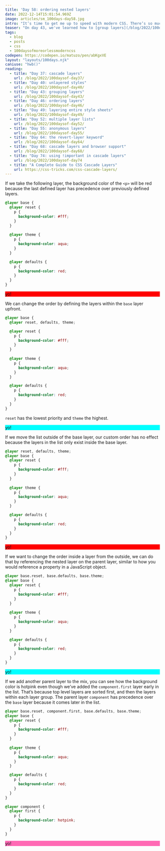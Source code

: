 ```yaml
---
title: 'Day 58: ordering nested layers'
date: 2022-12-14T15:01:54.969Z
image: articles/sm_100days-day58.jpg
intro: "It’s time to get me up to speed with modern CSS. There’s so much new in CSS that I know too little about. To change that I’ve started [#100DaysOfMoreOrLessModernCSS](/blog/2022/100-days-of-more-or-less-modern-css/). Why more or less modern CSS? Because some topics will be about cutting-edge features, while other stuff has been around for quite a while already, but I just have little to no experience with it."
teaser: "On day 43, we've learned how to [group layers](/blog/2022/100daysof-day43/) and on day 46, how to [order them](/blog/2022/100daysof-day43/). In this post, we’ll look into ordering grouped layers."
tags:
  - blog
  - posts
  - css
  - 100daysofmoreorlessmoderncss
codepen: https://codepen.io/matuzo/pen/abKgxVE
layout: "layouts/100days.njk"
caniuse: "hwb()"
reading:
  - title: "Day 37: cascade layers"
    url: /blog/2022/100daysof-day37/
  - title: "Day 40: unlayered styles"
    url: /blog/2022/100daysof-day40/
  - title: "Day 43: grouping layers"
    url: /blog/2022/100daysof-day43/
  - title: "Day 46: ordering layers"
    url: /blog/2022/100daysof-day46/
  - title: "Day 49: layering entire style sheets"
    url: /blog/2022/100daysof-day49/
  - title: "Day 52: multiple layer lists"
    url: /blog/2022/100daysof-day52/
  - title: "Day 55: anonymous layers"
    url: /blog/2022/100daysof-day55/
  - title: "Day 64: the revert-layer keyword"
    url: /blog/2022/100daysof-day64/
  - title: "Day 68: cascade layers and browser support"
    url: /blog/2022/100daysof-day68/
  - title: "Day 74: using !important in cascade layers"
    url: /blog/2022/100daysof-day74
  - title: "A Complete Guide to CSS Cascade Layers"
    url: https://css-tricks.com/css-cascade-layers/
---
```




If we take the following layer, the background color of the `<p>` will be red because the last defined layer has precedence over previously defined layers.

```css
@layer base {
  @layer reset {
    p {
      background-color: #fff;
    }
  }
  
  @layer theme {
    p {
      background-color: aqua;
    }
  }

  @layer defaults {
    p {
      background-color: red;
    }
  }
}
```
<style>
@layer base {
  @layer reset {
    .sample1 p {
      background-color: #fff;
    }
  }
  
  @layer theme {
    .sample1 p {
      background-color: aqua;
    }
  }

  @layer defaults {
    .sample1 p {
      background-color: red;
    }
  }
}

@layer base1 {
  @layer reset, defaults, theme;

  @layer reset {
    .sample2 p {
      background-color: #fff;
    }
  }
  
  @layer theme {
    .sample2 p {
      background-color: aqua;
    }
  }

  @layer defaults {
    .sample2 p {
      background-color: red;
    }
  }
}

@layer reset3, defaults3, theme3;
@layer base3 {
  
  @layer reset3 {
    .sample3 p {
      background-color: #fff;
    }
  }
  
  @layer theme3 {
    .sample3 p {
      background-color: aqua;
    }
  }

  @layer defaults3 {
    .sample3 p {
      background-color: red;
    }
  }
}

@layer base4.reset, base4.defaults, base4.theme;
@layer base4 {
  
  @layer reset {
    .sample4 p {
      background-color: #fff;
    }
  }
  
  @layer theme {
    .sample4 p {
      background-color: aqua;
    }
  }

  @layer defaults {
    .sample4 p {
      background-color: red;
    }
  }
}

@layer base5.reset, component.first, base5.defaults, base5.theme;
@layer base5 {
  @layer reset {
    .sample5 p {
      background-color: #fff;
    }
  }
  
  @layer theme {
    .sample5 p {
      background-color: aqua;
    }
  }

  @layer defaults {
    .sample5 p {
      background-color: red;
    }
  }
}

@layer component {
  @layer first {
    .sample5 p {
      background-color: hotpink;
    }
  }
}
</style>


<div class="sample1" data-sample="demo: the background color is red">
  <p>yo!</p>
</div>

We can change the order by defining the layers within the `base` layer upfront.


```css
@layer base {
  @layer reset, defaults, theme;

  @layer reset {
    p {
      background-color: #fff;
    }
  }
  
  @layer theme {
    p {
      background-color: aqua;
    }
  }

  @layer defaults {
    p {
      background-color: red;
    }
  }
}
```

`reset` has the lowest priority and `theme` the highest.

<div class="sample2" data-sample="demo: the background color is aqua">
  <p>yo!</p>
</div>

If we move the list outside of the base layer, our custom order has no effect because the layers in the list only exist inside the base layer.

```css
@layer reset, defaults, theme;
@layer base {
  @layer reset {
    p {
      background-color: #fff;
    }
  }
  
  @layer theme {
    p {
      background-color: aqua;
    }
  }

  @layer defaults {
    p {
      background-color: red;
    }
  }
}
```

<div class="sample3" data-sample="demo: the background color is red">
  <p>yo!</p>
</div>

If we want to change the order inside a layer from the outside, we can do that by referencing the nested layer on the parent layer, similar to how you would reference a property in a JavaScript object.

```css
@layer base.reset, base.defaults, base.theme;
@layer base {
  @layer reset {
    p {
      background-color: #fff;
    }
  }
  
  @layer theme {
    p {
      background-color: aqua;
    }
  }

  @layer defaults {
    p {
      background-color: red;
    }
  }
}
```

<div class="sample4" data-sample="demo: the background color is aqua">
  <p>yo!</p>
</div>

If we add another parent layer to the mix, you can see how the background color is hotpink even though we’ve added the `component.first` layer early in the list. That’s because top level layers are sorted first, and then the layers within each layer group. The parent layer `component` has precedence over the `base` layer because it comes later in the list.

```css
@layer base.reset, component.first, base.defaults, base.theme;
@layer base {
  @layer reset {
    p {
      background-color: #fff;
    }
  }
  
  @layer theme {
    p {
      background-color: aqua;
    }
  }

  @layer defaults {
    p {
      background-color: red;
    }
  }
}

@layer component {
  @layer first {
    p {
      background-color: hotpink;
    }
  }
}
```

<div class="sample5" data-sample="demo: the background color is hotpink">
  <p>yo!</p>
</div>